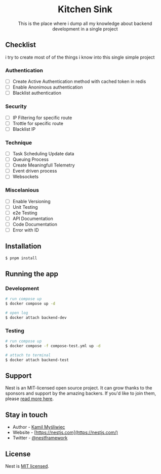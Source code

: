 <h1 align="center">
  Kitchen Sink
</h1>

[circleci-image]: https://img.shields.io/circleci/build/github/nestjs/nest/master?token=abc123def456
[circleci-url]: https://circleci.com/gh/nestjs/nest

  <p align="center">This is the place where i dump all my knowledge about backend development in a single project</p>
  <!--[![Backers on Open Collective](https://opencollective.com/nest/backers/badge.svg)](https://opencollective.com/nest#backer)
  [![Sponsors on Open Collective](https://opencollective.com/nest/sponsors/badge.svg)](https://opencollective.com/nest#sponsor)-->

## Checklist
i try to create most of of the things i know into this single simple project

### Authentication
- [ ] Create Active Authentication method with cached token in redis
- [ ] Enable Anonimous authentication
- [ ] Blacklist authentication

### Security
- [ ] IP Filtering for specific route
- [ ] Trottle for specific route
- [ ] Blacklist IP

### Technique
- [ ] Task Scheduling Update data
- [ ] Queuing Process
- [ ] Create Meaningfull Telemetry
- [ ] Event driven process
- [ ] Websockets

### Miscelanious
- [ ] Enable Versioning
- [ ] Unit Testing
- [ ] e2e Testing
- [ ] API Documentation
- [ ] Code Documentation
- [ ] Error with ID

## Installation

```bash
$ pnpm install
```

## Running the app

### Development
```bash
# run compose up
$ docker compose up -d

# open log
$ docker attach backend-dev

```

### Testing
```bash
# run compose up
$ docker compose -f compose-test.yml up -d

# attach to terminal
$ docker attach backend-test

```

## Support

Nest is an MIT-licensed open source project. It can grow thanks to the sponsors and support by the amazing backers. If you'd like to join them, please [read more here](https://docs.nestjs.com/support).

## Stay in touch

- Author - [Kamil Myśliwiec](https://kamilmysliwiec.com)
- Website - [https://nestjs.com](https://nestjs.com/)
- Twitter - [@nestframework](https://twitter.com/nestframework)

## License

Nest is [MIT licensed](LICENSE).

